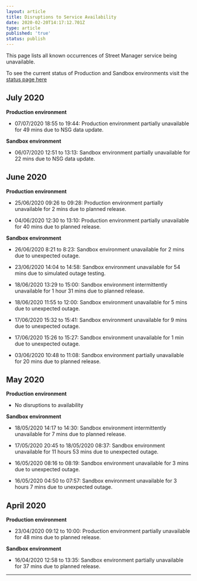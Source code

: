 ```yaml
---
layout: article
title: Disruptions to Service Availability
date: 2020-02-20T14:17:12.701Z
type: article
published: 'true'
status: publish
---
```

This page lists all known occurrences of Street Manager service being unavailable.

To see the current status of Production and Sandbox environments visit the [status page here ](http://stats.pingdom.com/uyxey83hvki0)

## July 2020

**Production environment**

* 07/07/2020 18:55 to 19:44: Production environment partially unavailable for 49 mins due to NSG data update.

**Sandbox environment**

* 06/07/2020 12:51 to 13:13: Sandbox environment partially unavailable for 22 mins due to NSG data update.

## June 2020

**Production environment**

* 25/06/2020 09:26 to 09:28: Production environment partially unavailable for 2 mins due to planned release.

* 04/06/2020 12:30 to 13:10: Production environment partially unavailable for 40 mins due to planned release.

**Sandbox environment**

* 26/06/2020 8:21 to 8:23: Sandbox environment unavailable for 2 mins due to unexpected outage.

* 23/06/2020 14:04 to 14:58: Sandbox environment unavailable for 54 mins due to simulated outage testing.

* 18/06/2020 13:29 to 15:00: Sandbox environment intermittently unavailable for 1 hour 31 mins due to planned release.

* 18/06/2020 11:55 to 12:00: Sandbox environment unavailable for 5 mins due to unexpected outage.

* 17/06/2020 15:32 to 15:41: Sandbox environment unavailable for 9 mins due to unexpected outage.

* 17/06/2020 15:26 to 15:27: Sandbox environment unavailable for 1 min due to unexpected outage.

* 03/06/2020 10:48 to 11:08: Sandbox environment partially unavailable for 20 mins due to planned release.


## May 2020

**Production environment**

* No disruptions to availability

**Sandbox environment**

* 18/05/2020 14:17 to 14:30: Sandbox environment intermittently unavailable for 7 mins due to planned release.

* 17/05/2020 20:45 to 18/05/2020 08:37: Sandbox environment unavailable for 11 hours 53 mins due to unexpected outage.

* 16/05/2020 08:16 to 08:19: Sandbox environment unavailable for 3 mins due to unexpected outage.

* 16/05/2020 04:50 to 07:57: Sandbox environment unavailable for 3 hours 7 mins due to unexpected outage.


## April 2020

**Production environment**

* 23/04/2020 09:12 to 10:00: Production environment partially unavailable for 48 mins due to planned release.

**Sandbox environment**

* 16/04/2020 12:58 to 13:35: Sandbox environment partially unavailable for 37 mins due to planned release.

****
